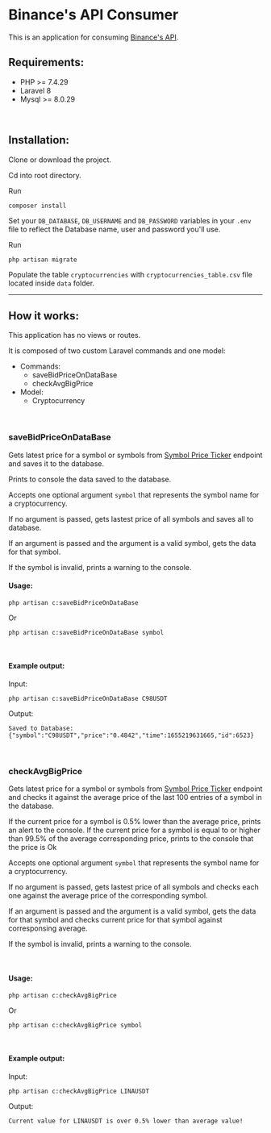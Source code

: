 <h1>Binance's API Consumer</h1>

This is an application for consuming <a href="https://binance-docs.github.io/apidocs">Binance's API</a>.


<h2>Requirements:</h2>

<ul>
    <li>PHP >= 7.4.29</li>
    <li>Laravel 8</li>
    <li>Mysql >= 8.0.29</li>
</ul>

<br>
<h2>Installation:</h2>

<p>Clone or download the project.</p>
<p>Cd into root directory.</p>
<p>Run</p>

```
composer install
```

Set your `DB_DATABASE`, `DB_USERNAME` and `DB_PASSWORD` variables in your  `.env` file to reflect the Database name, user and password you'll use.

<p>Run</p>

```
php artisan migrate
```

Populate the table `cryptocurrencies` with `cryptocurrencies_table.csv` file located inside `data` folder.

<hr>

<h2>How it works:</h2>

<p>This application has no views or routes.</p>
<p>It is composed of two custom Laravel commands and one model:</p>

<ul>
    <li>Commands:
        <ul>
            <li>saveBidPriceOnDataBase</li>
            <li>checkAvgBigPrice</li>
        </ul>
    </li>
    <li>Model:
        <ul>
            <li>Cryptocurrency</li>
        </ul>
    </li>
</ul>

<br>

<h3><strong>saveBidPriceOnDataBase</strong></h3>

<p>Gets latest price for a symbol or symbols from <a href="https://binance-docs.github.io/apidocs/#symbol-price-ticker">Symbol Price Ticker</a> endpoint and saves it to the database.</p>
<p>Prints to console the data saved to the database.</p>

Accepts one optional argument `symbol` that represents the symbol name for a cryptocurrency.

<p>If no argument is passed, gets lastest price of all symbols and saves all to database.</p>
<p>If an argument is passed and the argument is a valid symbol, gets the data for that symbol.</p>
<p>If the symbol is invalid, prints a warning to the console.</p>

<h4><strong>Usage:</strong></h4>

```
php artisan c:saveBidPriceOnDataBase
```

Or

```
php artisan c:saveBidPriceOnDataBase symbol
```

<br>

<h4><strong>Example output:</strong></h4>
<p>Input:</p>

```
php artisan c:saveBidPriceOnDataBase C98USDT
```

<p>Output:</p>

```
Saved to Database:
{"symbol":"C98USDT","price":"0.4842","time":1655219631665,"id":6523}
```

<br>

<h3><strong>checkAvgBigPrice</strong></h3>

<p>Gets latest price for a symbol or symbols from <a href="https://binance-docs.github.io/apidocs/#symbol-price-ticker">Symbol Price Ticker</a> endpoint and checks it against the average price of the last 100 entries of a symbol in the database.</p>

<p>If the current price for a symbol is 0.5% lower than the average price, prints an alert to the console. If the current price for a symbol is equal to or higher than 99.5% of the average corresponding price, prints to the console that the price is Ok</p>

Accepts one optional argument `symbol` that represents the symbol name for a cryptocurrency.

<p>If no argument is passed, gets lastest price of all symbols and checks each one against the average price of the corresponding symbol.</p>

<p>If an argument is passed and the argument is a valid symbol, gets the data for that symbol and checks current price for that symbol against corresponsing average.</p>

<p>If the symbol is invalid, prints a warning to the console.</p>

<br>

<h4><strong>Usage:</strong></h4>

```
php artisan c:checkAvgBigPrice
```

Or

```
php artisan c:checkAvgBigPrice symbol
```
<br>

<h4><strong>Example output:</strong></h4>
<p>Input:</p>

```
php artisan c:checkAvgBigPrice LINAUSDT
```

<p>Output:</p>

```
Current value for LINAUSDT is over 0.5% lower than average value!
```